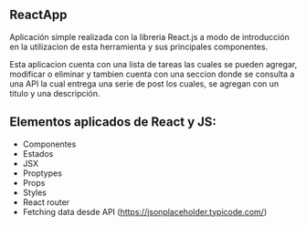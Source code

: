 ## ReactApp
Aplicación simple realizada con la libreria React.js a modo de introducción en la utilizacion de esta herramienta y sus principales componentes.

Esta aplicacion cuenta con una lista de tareas las cuales se pueden agregar, modificar o eliminar y tambien cuenta con una seccion donde se consulta a una API la cual entrega una serie de post los cuales, se agregan con un titulo y una descripción.

## Elementos aplicados de React y JS:
- Componentes
- Estados
- JSX
- Proptypes
- Props
- Styles
- React router
- Fetching data desde API (https://jsonplaceholder.typicode.com/)
